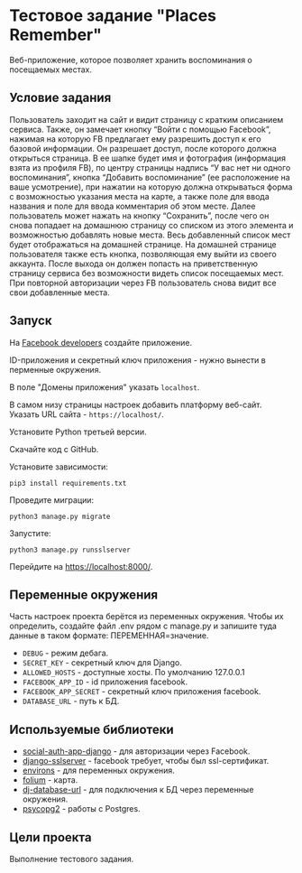 # Тестовое задание "Places Remember"

Веб-приложение, которое позволяет хранить воспоминания о посещаемых местах.


## Условие задания

Пользователь заходит на сайт и видит страницу с кратким описанием сервиса. Также, он замечает
кнопку “Войти с помощью Facebook”, нажимая на которую FB предлагает ему разрешить доступ к его
базовой информации.
Он разрешает доступ, после которого должна открыться страница. В ее шапке будет имя и фотография
(информация взята из профиля FB), по центру страницы надпись “У вас нет ни одного воспоминания”,
кнопка “Добавить воспоминание” (ее расположение на ваше усмотрение), при нажатии на которую
должна открываться форма с возможностью указания места на карте, а также поле для ввода названия
и поле для ввода комментария об этом месте.
Далее пользователь может нажать на кнопку “Сохранить”, после чего он снова попадает на домашнюю
страницу со списком из этого элемента и возможностью добавлять новые места. Весь добавленный
список мест будет отображаться на домашней странице.
На домашней странице пользователя также есть кнопка, позволяющая ему выйти из своего аккаунта.
После выхода он должен попасть на приветственную страницу сервиса без возможности видеть список
посещаемых мест. При повторной авторизации через FB пользователь снова видит все свои
добавленные места.


## Запуск

На [Facebook developers](https://developers.facebook.com) создайте приложение.

ID-приложения и секретный ключ приложения - нужно вынести в перменные окружения.

В поле "Домены приложения" указать `localhost`.

В самом низу страницы настроек добавить платформу веб-сайт. Указать URL сайта - `https://localhost/`.

Установите Python третьей версии.

Скачайте код с GitHub.

Установите зависимости:

`pip3 install requirements.txt`

Проведите миграции:

`python3 manage.py migrate`

Запустите:

`python3 manage.py runsslserver`

Перейдите на [https://localhost:8000/](https://localhost:8000/).


## Переменные окружения

Часть настроек проекта берётся из переменных окружения.
Чтобы их определить, создайте файл .env рядом с manage.py 
и запишите туда данные в таком формате: ПЕРЕМЕННАЯ=значение.

* `DEBUG` - режим дебага. 
* `SECRET_KEY` - секретный ключ для Django.
* `ALLOWED_HOSTS` - доступные хосты. По умолчанию 127.0.0.1
* `FACEBOOK_APP_ID` - id приложения facebook.
* `FACEBOOK_APP_SECRET` - секретный ключ приложения facebook.
* `DATABASE_URL` - путь к БД.


## Используемые библиотеки

* [social-auth-app-django](https://pypi.org/project/social-auth-app-django/) - для авторизации через Facebook.
* [django-sslserver](https://pypi.org/project/django-sslserver/) - facebook требует, чтобы был ssl-сертификат.
* [environs](https://pypi.org/project/environs/) - для переменных окружения.
* [folium](https://pypi.org/project/folium/) - карта.
* [dj-database-url](https://pypi.org/project/dj-database-url/) - для подключения к БД через переменные окружения.
* [psycopg2](https://pypi.org/project/psycopg2/) - работы с Postgres.


## Цели проекта

Выполнение тестового задания.